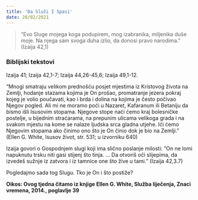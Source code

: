 ```yaml
---
title: 'Da Služi I Spasi'
date: 20/02/2021
---
```


> <p></p>
>“Evo Sluge mojega koga podupirem, mog izabranika, miljenika duše moje. Na njega sam svoga duha izlio, da donosi pravo narodima.” (Izaija 42,1)

### Biblijski tekstovi
Izaija 41; Izaija 42,1-7; Izaija 44,26-45,6; Izaija 49,1-12.

“Mnogi smatraju velikom prednošću posjet mjestima iz Kristovog života na Zemlji, hodanje stazama kojima je On prošao, promatranje jezera pokraj kojeg je volio poučavati, kao i brda i dolina na kojima je često počivao Njegov pogled. Ali mi ne moramo poći u Nazaret, Kafaranum ili Betaniju da bismo išli Isusovim stopama. Njegove stope naći ćemo kraj bolesničke postelje, u bijednim straćarama, na prepunim ulicama velikoga grada i na svakom mjestu na kome se nalaze ljudska srca gladna utjehe. Ići ćemo Njegovim stopama ako činimo ono što je On činio dok je bio na Zemlji.” (Ellen G. White, Isusov život, str. 531; u izvorniku 640)

Izaija govori o Gospodnjem slugi koji ima slično poslanje milosti: “On ne lomi napuknutu trsku niti gasi stijenj što tinja. … Da otvoriš oči slijepima, da izvedeš sužnje iz zatvora i iz tamnice one što žive u tami.” (Izaija 42,3.7)

Pogledajmo sada tog Slugu. Tko je On i što postiže?

**Oikos: Ovog tjedna čitamo iz knjige Ellen G. White, Služba liječenja, Znaci vremena, 2014., poglavlje 39**